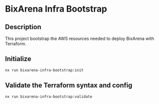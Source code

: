 # BixArena Infra Bootstrap

## Description

This project bootstrap the AWS resources needed to deploy BixArena with Terraform.

## Initialize

```bash
nx run bixarena-infra-bootstrap:init
```

## Validate the Terraform syntax and config

```bash
nx run bixarena-infra-bootstrap:validate
```
